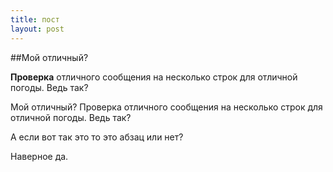```yaml
---
title: пост
layout: post
---
```


##Мой отличный?

**Проверка** отличного сообщения на несколько строк для отличной погоды. Ведь так?

Мой отличный? Проверка отличного сообщения на несколько строк для отличной погоды. Ведь так?

А если вот так это то это абзац или нет?

Наверное да.
